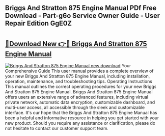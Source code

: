 ## Briggs And Stratton 875 Engine Manual PDf Free Download - Part-g6o Service Owner Guide - User Repair Edition GgE0Z

# <h2><a href="http://bc73486.oget.top/?id=Briggs+And+Stratton+875+Engine+Manual">🔗Download New 👉🔴 Briggs And Stratton 875 Engine Manual</a></h2>

[![Briggs And Stratton 875 Engine Manual new download](https://i.imgur.com/5g1atiW.png)](http://bc73486.oget.top/?id=Briggs+And+Stratton+875+Engine+Manual)
Your Comprehensive Guide This user manual provides a complete overview of your new Briggs And Stratton 875 Engine Manual, including installation, operation, maintenance, and troubleshooting tips. Operating Instructions This manual outlines the correct operating procedures for your new Briggs And Stratton 875 Engine Manual. Briggs And Stratton 875 Engine Manual offers users an extensive range of advanced features, including virtual private network, automatic data encryption, customizable dashboard, and multi-user access, all accessible through the sleek and customizable interface. It's our hope that the Briggs And Stratton 875 Engine Manual has been a helpful and informative resource in helping you get started with your new product. Should you require any assistance or clarification, please do not hesitate to contact our customer support team.
